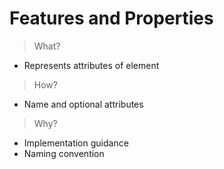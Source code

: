 # Features and Properties

> What?
- Represents attributes of element

> How?
- Name and optional attributes

> Why?
- Implementation guidance
- Naming convention